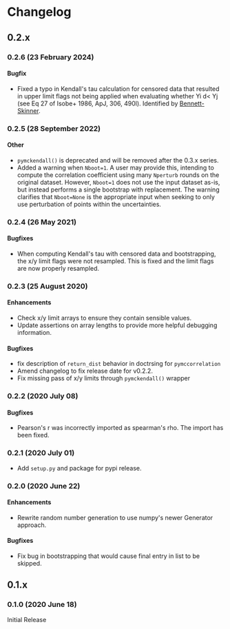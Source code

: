 # Changelog

## 0.2.x

### 0.2.6 (23 February 2024)

#### Bugfix

- Fixed a typo in Kendall's tau calculation for censored data that resulted in upper limit flags not being applied when evaluating whether Yi d< Yj (see Eq 27 of Isobe+ 1986, ApJ, 306, 490l). Identified by [Bennett-Skinner](https://github.com/Bennett-Skinner).

### 0.2.5 (28 September 2022)

#### Other

- `pymckendall()` is deprecated and will be removed after the 0.3.x series.
- Added a warning when `Nboot=1`. A user may provide this, intending to compute the correlation coefficient using many `Nperturb` rounds on the original dataset. However, `Nboot=1` does not use the input dataset as-is, but instead performs a single bootstrap with replacement. The warning clarifies that `Nboot=None` is the appropriate input when seeking to only use perturbation of points within the uncertainties.

### 0.2.4 (26 May 2021)

#### Bugfixes

- When computing Kendall's tau with censored data and bootstrapping, the x/y limit flags were not resampled. This is fixed and the limit flags are now properly resampled.

### 0.2.3 (25 August 2020)

#### Enhancements

- Check x/y limit arrays to ensure they contain sensible values.
- Update assertions on array lengths to provide more helpful debugging information.

#### Bugfixes

- fix description of `return_dist` behavior in doctrsing for `pymccorrelation`
- Amend changelog to fix release date for v0.2.2.
- Fix missing pass of x/y limits through `pymckendall()` wrapper

### 0.2.2 (2020 July 08)

#### Bugfixes

- Pearson's r was incorrectly imported as spearman's rho. The import has been fixed.

### 0.2.1 (2020 July 01)

- Add `setup.py` and package for pypi release.

### 0.2.0 (2020 June 22)

#### Enhancements

- Rewrite random number generation to use numpy's newer Generator approach.

#### Bugfixes

- Fix bug in bootstrapping that would cause final entry in list to be skipped.

## 0.1.x

### 0.1.0 (2020 June 18)

Initial Release
